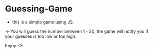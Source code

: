 # Guessing-Game
 + this is a simple game using JS.


-> You will guess the number between 1 - 20, the game will notify you if your guesses is too low or too high. 

Enjoy <3
